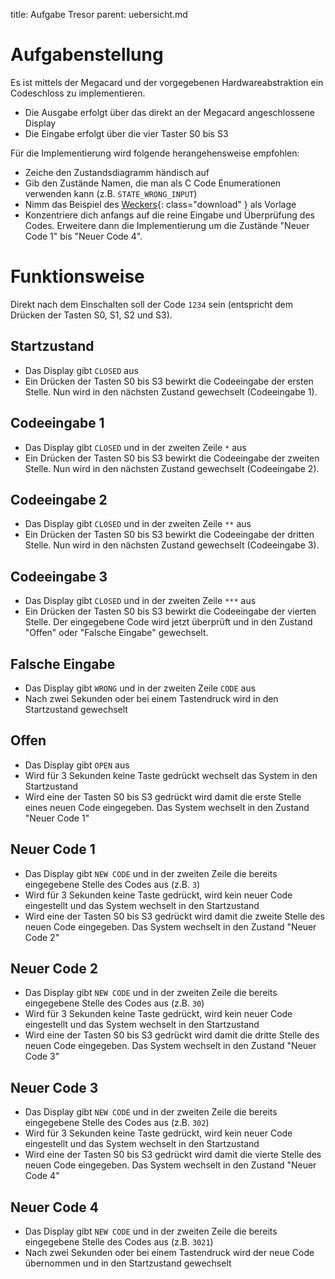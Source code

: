 title: Aufgabe Tresor
parent: uebersicht.md

# Aufgabenstellung

Es ist mittels der Megacard und der vorgegebenen Hardwareabstraktion ein Codeschloss zu implementieren.

* Die Ausgabe erfolgt über das direkt an der Megacard angeschlossene Display
* Die Eingabe erfolgt über die vier Taster S0 bis S3

Für die Implementierung wird folgende herangehensweise empfohlen:

* Zeiche den Zustandsdiagramm händisch auf
* Gib den Zustände Namen, die man als C Code Enumerationen verwenden kann (z.B. <code>STATE_WRONG_INPUT</code>)
* Nimm das Beispiel des [Weckers]({filename}/dic/mikrocontroller/embedded_watch.zip){: class="download" } als Vorlage
* Konzentriere dich anfangs auf die reine Eingabe und Überprüfung des Codes. Erweitere dann die Implementierung um die Zustände "Neuer Code 1" bis "Neuer Code 4".

# Funktionsweise
Direkt nach dem Einschalten soll der Code <code>1234</code> sein (entspricht dem Drücken der Tasten S0, S1, S2 und S3).

## Startzustand
* Das Display gibt <code>CLOSED</code> aus
* Ein Drücken der Tasten S0 bis S3 bewirkt die Codeeingabe der ersten Stelle. Nun wird in den nächsten Zustand gewechselt (Codeeingabe 1).

## Codeeingabe 1
* Das Display gibt <code>CLOSED</code> und in der zweiten Zeile <code>*</code> aus
* Ein Drücken der Tasten S0 bis S3 bewirkt die Codeeingabe der zweiten Stelle. Nun wird in den nächsten Zustand gewechselt (Codeeingabe 2).

## Codeeingabe 2
* Das Display gibt <code>CLOSED</code> und in der zweiten Zeile <code>**</code> aus
* Ein Drücken der Tasten S0 bis S3 bewirkt die Codeeingabe der dritten Stelle. Nun wird in den nächsten Zustand gewechselt (Codeeingabe 3).

## Codeeingabe 3
* Das Display gibt <code>CLOSED</code> und in der zweiten Zeile <code>***</code> aus
* Ein Drücken der Tasten S0 bis S3 bewirkt die Codeeingabe der vierten Stelle. Der eingegebene Code wird jetzt überprüft und in den Zustand "Offen" oder "Falsche Eingabe" gewechselt.

## Falsche Eingabe
* Das Display gibt <code>WRONG</code> und in der zweiten Zeile <code>CODE</code> aus
* Nach zwei Sekunden oder bei einem Tastendruck wird in den Startzustand gewechselt

## Offen
* Das Display gibt <code>OPEN</code> aus
* Wird für 3 Sekunden keine Taste gedrückt wechselt das System in den Startzustand
* Wird eine der Tasten S0 bis S3 gedrückt wird damit die erste Stelle eines neuen Code eingegeben. Das System wechselt in den Zustand "Neuer Code 1"

## Neuer Code 1
* Das Display gibt <code>NEW CODE</code> und in der zweiten Zeile die bereits eingegebene Stelle des Codes aus (z.B. <code>3</code>)
* Wird für 3 Sekunden keine Taste gedrückt, wird kein neuer Code eingestellt und das System wechselt in den Startzustand
* Wird eine der Tasten S0 bis S3 gedrückt wird damit die zweite Stelle des neuen Code eingegeben. Das System wechselt in den Zustand "Neuer Code 2"

## Neuer Code 2
* Das Display gibt <code>NEW CODE</code> und in der zweiten Zeile die bereits eingegebene Stelle des Codes aus (z.B. <code>30</code>)
* Wird für 3 Sekunden keine Taste gedrückt, wird kein neuer Code eingestellt und das System wechselt in den Startzustand
* Wird eine der Tasten S0 bis S3 gedrückt wird damit die dritte Stelle des neuen Code eingegeben. Das System wechselt in den Zustand "Neuer Code 3"

## Neuer Code 3
* Das Display gibt <code>NEW CODE</code> und in der zweiten Zeile die bereits eingegebene Stelle des Codes aus (z.B. <code>302</code>)
* Wird für 3 Sekunden keine Taste gedrückt, wird kein neuer Code eingestellt und das System wechselt in den Startzustand
* Wird eine der Tasten S0 bis S3 gedrückt wird damit die vierte Stelle des neuen Code eingegeben. Das System wechselt in den Zustand "Neuer Code 4"

## Neuer Code 4
* Das Display gibt <code>NEW CODE</code> und in der zweiten Zeile die bereits eingegebene Stelle des Codes aus (z.B. <code>3021</code>)
* Nach zwei Sekunden oder bei einem Tastendruck wird der neue Code übernommen und in den Startzustand gewechselt
